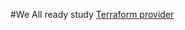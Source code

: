 #We All ready study
[Terraform provider](https://github.com/sudheermuthyala/terraform-/tree/main/Docs/02-terraform-providers)